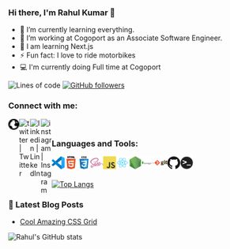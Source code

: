 ### Hi there, I'm Rahul Kumar  👋

- 🌱 I’m currently learning everything.
- 👯 I’m working at Cogoport as an Associate Software Engineer.
- 🥅 I am learning Next.js
- ⚡ Fun fact: I love to ride motorbikes
- 💻 I'm currently doing Full time at Cogoport

![Lines of code](https://img.shields.io/badge/From%20Hello%20World%20I've%20written-4124786%20Lines%20of%20code-blue)
[![GitHub followers](https://img.shields.io/github/followers/rkrider.svg?style=social&label=Follow&maxAge=2592000)](https://github.com/rkrider?tab=followers)

### Connect with me:

[<img align="left" alt="iamrk.com" width="22px" src="https://raw.githubusercontent.com/iconic/open-iconic/master/svg/globe.svg" />](https://iamrk.herokuapp.com/)
[<img align="left" alt="twitter | Twitter" width="22px" src="https://cdn.jsdelivr.net/npm/simple-icons@v3/icons/twitter.svg" />](https://twitter.com/Rk_riderking)
[<img align="left" alt="linkedin | LinkedIn" width="22px" src="https://cdn.jsdelivr.net/npm/simple-icons@v3/icons/linkedin.svg" />](https://www.linkedin.com/in/rahul-kumar-518418193/)
[<img align="left" alt="instagram | Instagram" width="22px" src="https://cdn.jsdelivr.net/npm/simple-icons@v3/icons/instagram.svg" />](https://www.instagram.com/rk_terrific_rider/)

<br />


### Languages and Tools:

[<img align="left" alt="Visual Studio Code" width="26px" src="https://raw.githubusercontent.com/github/explore/80688e429a7d4ef2fca1e82350fe8e3517d3494d/topics/visual-studio-code/visual-studio-code.png" />](##)
[<img align="left" alt="HTML5" width="26px" src="https://raw.githubusercontent.com/github/explore/80688e429a7d4ef2fca1e82350fe8e3517d3494d/topics/html/html.png" />](##)
[<img align="left" alt="CSS3" width="26px" src="https://raw.githubusercontent.com/github/explore/80688e429a7d4ef2fca1e82350fe8e3517d3494d/topics/css/css.png" />](##)
[<img align="left" alt="Sass" width="26px" src="https://raw.githubusercontent.com/github/explore/80688e429a7d4ef2fca1e82350fe8e3517d3494d/topics/sass/sass.png" />](##)
[<img align="left" alt="JavaScript" width="26px" src="https://raw.githubusercontent.com/github/explore/80688e429a7d4ef2fca1e82350fe8e3517d3494d/topics/javascript/javascript.png" />](##)
[<img align="left" alt="React" width="26px" src="https://raw.githubusercontent.com/github/explore/80688e429a7d4ef2fca1e82350fe8e3517d3494d/topics/react/react.png" />](##)
[<img align="left" alt="Node.js" width="26px" src="https://raw.githubusercontent.com/github/explore/80688e429a7d4ef2fca1e82350fe8e3517d3494d/topics/nodejs/nodejs.png" />](##)
[<img align="left" alt="MongoDB" width="26px" src="https://raw.githubusercontent.com/github/explore/80688e429a7d4ef2fca1e82350fe8e3517d3494d/topics/mongodb/mongodb.png" />](##)
[<img align="left" alt="Git" width="26px" src="https://raw.githubusercontent.com/github/explore/80688e429a7d4ef2fca1e82350fe8e3517d3494d/topics/git/git.png" />](##)
[<img align="left" alt="GitHub" width="26px" src="https://raw.githubusercontent.com/github/explore/78df643247d429f6cc873026c0622819ad797942/topics/github/github.png" />](##)
[<img align="left" alt="Terminal" width="26px" src="https://raw.githubusercontent.com/github/explore/80688e429a7d4ef2fca1e82350fe8e3517d3494d/topics/terminal/terminal.png" />](##)

<br />
<br />

[![Top Langs](https://github-readme-stats.vercel.app/api/top-langs/?username=rkrider&layout=compact)](https://github.com/rkrider/github-readme-stats)


### 📕 Latest Blog Posts
- [Cool Amazing CSS Grid](https://dev.to/rkrider/cool-amazing-css-grid-1542)

![Rahul's GitHub stats](https://github-readme-stats.vercel.app/api?username=rkrider&show_icons=true&theme=radical)
